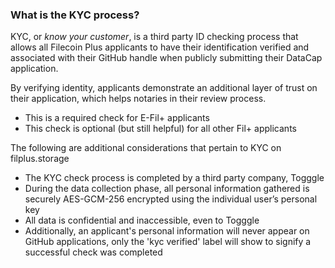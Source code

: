 ### What is the KYC process?

KYC, or _know your customer_, is a third party ID checking process that allows all Filecoin Plus applicants to have their identification verified and associated with their GitHub handle when publicly submitting their DataCap application.

By verifying identity, applicants demonstrate an additional layer of trust on their application, which helps notaries in their review process.

- This is a required check for E-Fil+ applicants
- This check is optional (but still helpful) for all other Fil+ applicants

The following are additional considerations that pertain to KYC on filplus.storage

- The KYC check process is completed by a third party company, Togggle
- During the data collection phase, all personal information gathered is securely AES-GCM-256 encrypted using the individual user’s personal key
- All data is confidential and inaccessible, even to Togggle
- Additionally, an applicant's personal information will never appear on GitHub applications, only the 'kyc verified' label will show to signify a successful check was completed
